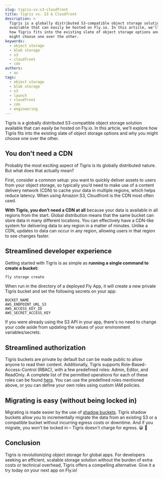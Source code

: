 ```yaml
---
slug: tigris-vs-s3-cloudfront
title: Tigris vs. S3 & Cloudfront
description: >
  Tigris is a globally distributed S3-compatible object storage solution
  available that can easily be hosted on Fly.io. In this article, we'll explore
  how Tigris fits into the existing slate of object storage options and why you
  might choose one over the other.
keywords:
  - object storage
  - blob storage
  - s3
  - cloudfront
  - cdn
authors:
  - as
tags:
  - object storage
  - blob storage
  - s3
  - launch
  - cloudfront
  - cdn
  - engineering
---
```


Tigris is a globally distributed S3-compatible object storage solution available
that can easily be hosted on Fly.io. In this article, we'll explore how Tigris
fits into the existing slate of object storage options and why you might choose
one over the other.

## You don't need a CDN

Probably the most exciting aspect of Tigris is its globally distributed nature.
But what does that actually mean?

First, consider a common setup: you want to quickly deliver assets to users from
your object storage, so typically you’d need to make use of a content delivery
network (CDN) to cache your data in multiple regions, which helps reduce
latency. When using Amazon S3, Cloudfront is the CDN most often used.

<!-- truncate -->

**With Tigris, you don’t need a CDN at all** because your data is available in
all regions from the start. Global distribution means that the same bucket can
store data in many different locations. You can effectively have a CDN-like
system for delivering data to any region in a matter of minutes. Unlike a CDN,
updates to data can occur in any region, allowing users in that region to see
changes faster.

## Streamlined developer experience

Getting started with Tigris is as simple as **running a single command to create
a bucket:**

```bash
fly storage create
```

When run in the directory of a deployed Fly App, it will create a new private
Tigris bucket and set the following secrets on your app:

```
BUCKET_NAME
AWS_ENDPOINT_URL_S3
AWS_ACCESS_KEY_ID
AWS_SECRET_ACCESS_KEY
```

If you were already using the S3 API in your app, there's no need to change your
code aside from updating the values of your environment variables/secrets.

## Streamlined authorization

Tigris buckets are private by default but can be made public to allow anyone to
read their content. Additionally, Tigris supports Role-Based-Access-Control
(RBAC), with a few predefined roles: Admin, Editor, and ReadOnly. A complete
list of the permitted operations for each of these roles can be found
[here](https://www.tigrisdata.com/docs/concepts/authnz/#role-based-access-control-rbac).
You can use the predefined roles mentioned above, or you can define your own
roles using custom IAM policies.

## Migrating is easy (without being locked in)

Migrating is made easier by the use of
[shadow buckets](https://www.tigrisdata.com/docs/migration/). Tigris shadow
buckets allow you to incrementally migrate the data from an existing S3 or a
compatible bucket without incurring egress costs or downtime. And if you
migrate, you won't be locked in – Tigris doesn't charge for egress. 😀 💸

## Conclusion

Tigris is revolutionizing object storage for global apps. For developers seeking
an efficient, scalable storage solution without the burden of extra costs or
technical overhead, Tigris offers a compelling alternative. Give it a try today
on your next app on Fly.io!
